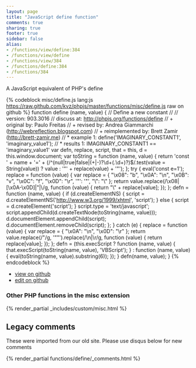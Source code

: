 ```yaml
---
layout: page
title: "JavaScript define function"
comments: true
sharing: true
footer: true
sidebar: false
alias:
- /functions/view/define:384
- /functions/view/define
- /functions/view/384
- /functions/define:384
- /functions/384
---
```

<!-- Generated by Rakefile:build -->
A JavaScript equivalent of PHP's define

{% codeblock misc/define.js lang:js https://raw.github.com/kvz/phpjs/master/functions/misc/define.js raw on github %}
function define (name, value) {
  // Define a new constant
  //
  // version: 903.3016
  // discuss at: http://phpjs.org/functions/define
  // +      original by: Paulo Freitas
  // +       revised by: Andrea Giammarchi (http://webreflection.blogspot.com)
  // + reimplemented by: Brett Zamir (http://brett-zamir.me)
  // *        example 1: define('IMAGINARY_CONSTANT1', 'imaginary_value1');
  // *        results 1: IMAGINARY_CONSTANT1 == 'imaginary_value1'
  var defn, replace, script, that = this,
    d = this.window.document;
  var toString = function (name, value) {
    return 'const ' + name + '=' + (/^(null|true|false|(\+|\-)?\d+(\.\d+)?)$/.test(value = String(value)) ? value : '"' + replace(value) + '"');
  };
  try {
    eval('const e=1');
    replace = function (value) {
      var replace = {
        "\x08": "b",
        "\x0A": "\\n",
        "\x0B": "v",
        "\x0C": "f",
        "\x0D": "\\r",
        '"': '"',
        "\\": "\\"
      };
      return value.replace(/\x08|[\x0A-\x0D]|"|\\/g, function (value) {
        return "\\" + replace[value];
      });
    };
    defn = function (name, value) {
      if (d.createElementNS) {
        script = d.createElementNS('http://www.w3.org/1999/xhtml', 'script');
      } else {
        script = d.createElement('script');
      }
      script.type = 'text/javascript';
      script.appendChild(d.createTextNode(toString(name, value)));
      d.documentElement.appendChild(script);
      d.documentElement.removeChild(script);
    };
  } catch (e) {
    replace = function (value) {
      var replace = {
        "\x0A": "\\n",
        "\x0D": "\\r"
      };
      return value.replace(/"/g, '""').replace(/\n|\r/g, function (value) {
        return replace[value];
      });
    };
    defn = (this.execScript ?
    function (name, value) {
      that.execScript(toString(name, value), 'VBScript');
    } : function (name, value) {
      eval(toString(name, value).substring(6));
    });
  }
  defn(name, value);
}
{% endcodeblock %}

 - [view on github](https://github.com/kvz/phpjs/blob/master/functions/misc/define.js)
 - [edit on github](https://github.com/kvz/phpjs/edit/master/functions/misc/define.js)


### Other PHP functions in the misc extension
{% render_partial _includes/custom/misc.html %}
## Legacy comments
These were imported from our old site. Please use disqus below for new comments
<div style="overflow-y: scroll; max-height: 500px;">
{% render_partial functions/define/_comments.html %}
</div>
